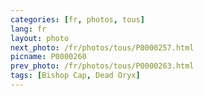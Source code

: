 ```yaml
---
categories: [fr, photos, tous]
lang: fr
layout: photo
next_photo: /fr/photos/tous/P0000257.html
picname: P0000260
prev_photo: /fr/photos/tous/P0000263.html
tags: [Bishop Cap, Dead Oryx]
---
```

